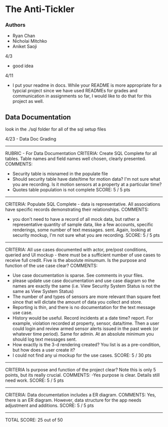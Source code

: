# The  Anti-Tickler

### Authors

* Ryan Chan
* Nicholai Mitchko
* Aniket Saoji

4/3 
- good idea

4/11 
- I put your readme in docs.  While your README is more appropriate for a typcial project
since we have used READMEs for grades and communication in assignments so far, I would
like to do that for this project as well.  


## Data Documentation

look in the ./sql folder for all of the sql setup files

4/23 - Data Doc Grading

**********************
RUBRIC - For Data Documentation
CRITERIA:
Create SQL Complete for all tables. Table names and field names well
chosen, clearly presented.
COMMENTS:
- Security table is misnamed in the populate file
- Should security table  have date/time for motion data? I'm not sure what you are 
recording.  Is it motion sensors at a property at a particular time?
- Quotes table population is not complete
SCORE: 5 / 5 pts 
**********************
CRITERIA:
Populate SQL Complete - data is representative. All associations have
specific records demonstrating their relationships.
COMMENTS:
- you don't need to have a record of all mock data, but rather a representative quantity
of sample data, like a few accounts, specific renderings, some number of text messages.
sent.  Again, looking at security mockup, I'm not sure what you are recording.
SCORE: 5 / 5 pts 
**********************
CRITERIA:
All use cases documented with actor, pre/post conditions, queried and UI
mockup - there must be a sufficient number of use cases to receive full
credit. Five is the absolute minumum. Is the purpose and function of the
use case clear?
COMMENTS:
- Use case documentation is sparse.  See comments in your files.
- please update use case documentation and use case diagram so the names are 
exactly the same (i.e.  View Security System Status is not the same as View System Status)
- The number of and types of sensors are more relevant than square feet since
  that will dictate the amount of data you collect and store. 
- Reporting is thin, and there is no documentation for the text message use case.  
- History would be useful. Record incidents at a date time?
report.  For example, violation recorded at property, sensor, data/time.  Then a user 
could login and review armed sensor alerts issued in the past week (or whatever 
time period).  Same for admin.
At an absolute minimum you should log text messages sent.
- How exactly is the 3-d rendering created?  You list is as a pre-condition, but how
does a user create it?
- I could not find any ui mockup for the use cases.
SCORE: 5 / 30 pts 
**********************
CRITERIA
Is purpose and function of the project clear? Note this is only 5
points, but its really crucial.
COMMENTS:
-Yes purpose is clear.  Details still need work. 
SCORE: 5 / 5 pts 
**********************
CRITERIA: 
Data documentation includes a ER diagram.
COMMENTS:
Yes, there is an ER diagram.  However, data structure for the app needs adjustment and
additions.
SCORE: 5 / 5 pts 
**********************
TOTAL SCORE: 25 out of 50


